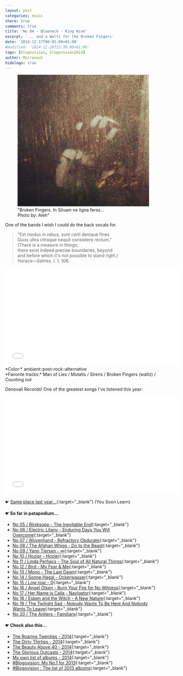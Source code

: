 ```yaml
---
layout: post
categories: music
share: true
comments: true
title: 'No 04 - Blueneck - King Nine'
excerpt: '... and a Waltz for the Broken Fingers'
date: '2014-12-17T00:05:00+01:00'
#modified: '2014-11-28T23:39:00+01:00'
tags: [blogovision, blogovision2014]
author: Micronaut
hidelogo: true
---
```

<figure>
	<a href="/images/posts/blogovision/hifive.jpg"><img src="/images/posts/blogovision/hifive.jpg" alt="hifive-Image" class="center"/></a>
    <figcaption>"Broken Fingers. In Silvam ne ligna feras...<br/>Photo by: Aleh"</figcaption>
</figure>

One of the bands I wish I could do the back vocals for.

> "Est modus in rebus, sunt certi denique fines<br/>
> Quos ultra citraque nequit consistere rectum."<br/>
> (There is a measure in things;<br/>
> there exist indeed precise boundaries, beyond <br/>
> and before which it's not possible to stand right.)<br/>
> Horace—Satires. I. 1. 106.<br/>

<iframe width="560" height="315" src="//www.youtube.com/embed/jAY_UFTfNV0" frameborder="0" allowfullscreen>&nbsp;</iframe>
*Color:* ambient::post-rock::alternative<br/>
*Favorite tracks:* Man of Lies / Mutatis / Sirens / Broken Fingers (waltz) / Counting out

Denovali Records! One of the greatest songs I've listened this year:

<iframe width="560" height="315" src="//www.youtube.com/embed/lnMWNngKpb4" frameborder="0" allowfullscreen>&nbsp;</iframe>

&#x261B; [Same place last year...](http://themicronaut.tumblr.com/post/70329931478/blogovision2013-no04){:target="_blank"} (You Soon Learn)

#### &#x261B; So far in patapodium...
* [No 05 / Röyksopp	 - The Inevitable End](/blog/blogovision2014-no05/){:target="_blank"}
* [No 06 / Electric Litany - Enduring Days You Will Overcome](/blog/blogovision2014-no06/){:target="_blank"}
* [No 07 / Wovenhand - Refractory Obdurate](/blog/blogovision2014-no07/){:target="_blank"}
* [No 08 / The Afghan Whigs - Do to the Beast](/blog/blogovision2014-no08/){:target="_blank"}
* [No 09 / Yann Tiersen - ∞](/blog/blogovision2014-no09/){:target="_blank"}
* [No 10 / Hozier - Hozier](/blog/blogovision2014-no10/){:target="_blank"}
* [No 11 / Linda Perhacs - The Soul of All Natural Things](/blog/blogovision2014-no11/){:target="_blank"}
* [No 12 / Bird - My Fear & Me](/blog/blogovision2014-no12/){:target="_blank"}
* [No 13 / Mono - The Last Dawn](/blog/blogovision2014-no13/){:target="_blank"}
* [No 14 / Sonne Hagal - Ockerwasser](/blog/blogovision2014-no14/){:target="_blank"}
* [No 15 / Low roar - 0](/blog/blogovision2014-no15/){:target="_blank"}
* [No 16 / Angel Olsen - Burn Your Fire for No Witness](/blog/blogovision2014-no16/){:target="_blank"}
* [No 17 / Her Name is Calla - Navigator](/blog/blogovision2014-no17/){:target="_blank"}
* [No 18 / Esben and the Witch - A New Nature](/blog/blogovision2014-no18/){:target="_blank"}
* [No 19 / The Twilight Sad - Nobody Wants To Be Here And Nobody Wants To Leave](/blog/blogovision2014-no19/){:target="_blank"}
* [No 20 / The Antlers - Familiars](/blog/blogovision2014-no20/){:target="_blank"}

#### &#x261B; Check also this…
* [The Roaring Twenties - 2014](/blog/blogovision2014-the-roaring-twenties/){:target="_blank"}
* [The Dirty Thirties - 2014](/blog/blogovision2014-the-dirty-thirties/){:target="_blank"}
* [The Beauty Above 40 - 2014](/blog/blogovision2014-the-beauty-above-40/){:target="_blank"}
* [The Glorious Outcasts - 2014](/blog/blogovision2014-the-glorious-outcasts-2014/){:target="_blank"}
* [My own list of albums - 2014](/blog/complete-list-2014/){:target="_blank"}
* [#Blogovision: My No.1 for 2013](/blog/blogovision2013-no01/){:target="_blank"}
* [#Blogovision : The list of 2013 albums](/blog/blogovision-my-own-list-of-2013-nominees-albums/){:target="_blank"}